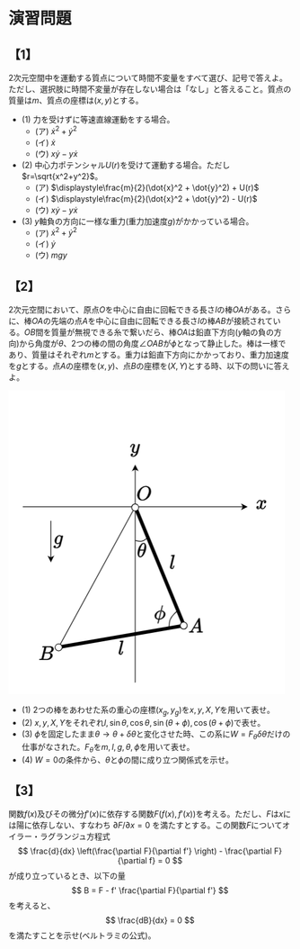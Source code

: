 # 演習問題

## 【1】

2次元空間中を運動する質点について時間不変量をすべて選び、記号で答えよ。ただし、選択肢に時間不変量が存在しない場合は「なし」と答えること。質点の質量は$m$、質点の座標は$(x,y)$とする。

* (1) 力を受けずに等速直線運動をする場合。
  * (ア) $\dot{x}^2 + \dot{y}^2$
  * (イ) $\dot{x}$
  * (ウ) $x\dot{y} - y\dot{x}$
* (2) 中心力ポテンシャル$U(r)$を受けて運動する場合。ただし$r=\sqrt{x^2+y^2}$。
  * (ア) $\displaystyle\frac{m}{2}(\dot{x}^2 + \dot{y}^2) + U(r)$
  * (イ) $\displaystyle\frac{m}{2}(\dot{x}^2 + \dot{y}^2) - U(r)$
  * (ウ) $x\dot{y} - y\dot{x}$
* (3) $y$軸負の方向に一様な重力(重力加速度$g$)がかかっている場合。
  * (ア) $\dot{x}^2 + \dot{y}^2$
  * (イ) $\dot{y}$
  * (ウ) $mgy$

## 【2】

2次元空間において、原点$O$を中心に自由に回転できる長さ$l$の棒$OA$がある。さらに、棒$OA$の先端の点$A$を中心に自由に回転できる長さ$l$の棒$AB$が接続されている。$OB$間を質量が無視できる糸で繋いだら、棒$OA$は鉛直下方向($y$軸の負の方向)から角度が$\theta$、2つの棒の間の角度$\angle OAB$が$\phi$となって静止した。棒は一様であり、質量はそれぞれ$m$とする。重力は鉛直下方向にかかっており、重力加速度を$g$とする。点$A$の座標を$(x,y)$、点$B$の座標を$(X,Y)$とする時、以下の問いに答えよ。

![ヒンジと紐](fig/triangle.png)

* (1) 2つの棒をあわせた系の重心の座標$(x_g, y_g)$を$x, y, X, Y$を用いて表せ。
* (2) $x, y, X, Y$をそれぞれ$l, \sin \theta, \cos \theta, \sin (\theta+\phi), \cos (\theta + \phi)$で表せ。
* (3) $\phi$を固定したまま$\theta \rightarrow \theta + \delta \theta$と変化させた時、この系に$W = F_\theta \delta \theta$だけの仕事がなされた。$F_\theta$を$m,l,g,\theta, \phi$を用いて表せ。
* (4) $W = 0$の条件から、$\theta$と$\phi$の間に成り立つ関係式を示せ。

## 【3】

関数$f(x)$及びその微分$f'(x)$に依存する関数$F(f(x), f'(x))$を考える。ただし、$F$は$x$には陽に依存しない、すなわち $\partial F/\partial x = 0$ を満たすとする。この関数$F$についてオイラー・ラグランジュ方程式
$$
    \frac{d}{dx} \left(\frac{\partial F}{\partial f'} \right)
    - \frac{\partial F}{\partial f} = 0
$$
が成り立っているとき、以下の量
$$
    B = F - f' \frac{\partial F}{\partial f'}
$$
を考えると、
$$
    \frac{dB}{dx} = 0
$$
を満たすことを示せ(ベルトラミの公式)。

